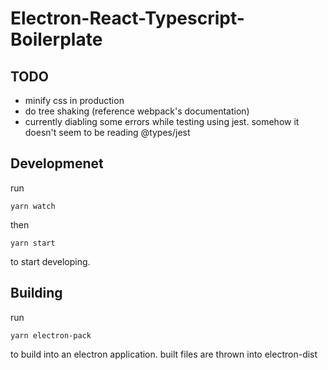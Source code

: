 # Electron-React-Typescript-Boilerplate

## TODO
  - minify css in production
  - do tree shaking (reference webpack's documentation)
  - currently diabling some errors while testing using jest. somehow it doesn't seem to be reading @types/jest

## Developmenet
run
```
yarn watch
```
then
```
yarn start
```
to start developing.


## Building
run
```
yarn electron-pack
```
to build into an electron application.
built files are thrown into electron-dist
